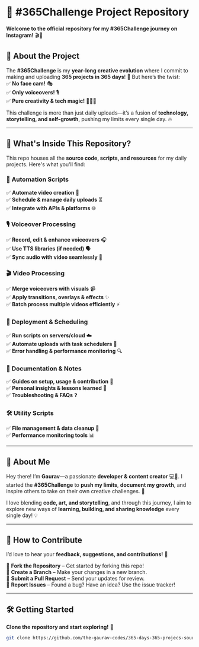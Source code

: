# 🚀 #365Challenge Project Repository  
**Welcome to the official repository for my #365Challenge journey on Instagram!** 🎬🎤  

## 🌟 About the Project  
The **#365Challenge** is my **year-long creative evolution** where I commit to making and uploading **365 projects in 365 days**! 🎯 But here’s the twist:  
✅ **No face cam!** 🎭  
✅ **Only voiceovers!** 🎙️  
✅ **Pure creativity & tech magic!** 🧑‍💻✨  

This challenge is more than just daily uploads—it’s a fusion of **technology, storytelling, and self-growth**, pushing my limits every single day. 🔥  

---

## 📂 What's Inside This Repository?  
This repo houses all the **source code, scripts, and resources** for my daily projects. Here's what you'll find:  

### 🔄 **Automation Scripts**  
✅ **Automate video creation** 🎥  
✅ **Schedule & manage daily uploads** ⏳  
✅ **Integrate with APIs & platforms** 🌐  

### 🎙 **Voiceover Processing**  
✅ **Record, edit & enhance voiceovers** 🎧  
✅ **Use TTS libraries (if needed)** 🗣️  
✅ **Sync audio with video seamlessly** 🎼  

### 🎬 **Video Processing**  
✅ **Merge voiceovers with visuals** 📹  
✅ **Apply transitions, overlays & effects** ✨  
✅ **Batch process multiple videos efficiently** ⚡  

### 🚀 **Deployment & Scheduling**  
✅ **Run scripts on servers/cloud** ☁️  
✅ **Automate uploads with task schedulers** 📅  
✅ **Error handling & performance monitoring** 🔍  

### 📖 **Documentation & Notes**  
✅ **Guides on setup, usage & contribution** 📑  
✅ **Personal insights & lessons learned** 📝  
✅ **Troubleshooting & FAQs** ❓  

### 🛠 **Utility Scripts**  
✅ **File management & data cleanup** 📂  
✅ **Performance monitoring tools** 📊  

---

## 👋 About Me  
Hey there! I’m **Gaurav**—a passionate **developer & content creator** 💻🎨. I started the **#365Challenge** to **push my limits**, **document my growth**, and inspire others to take on their own creative challenges. 🚀  

I love blending **code, art, and storytelling**, and through this journey, I aim to explore new ways of **learning, building, and sharing knowledge** every single day! 💡  

---

## 🤝 How to Contribute  
I’d love to hear your **feedback, suggestions, and contributions!** 🙌  

🔹 **Fork the Repository** – Get started by forking this repo!  
🔹 **Create a Branch** – Make your changes in a new branch.  
🔹 **Submit a Pull Request** – Send your updates for review.  
🔹 **Report Issues** – Found a bug? Have an idea? Use the issue tracker!  

---

## 🛠 Getting Started  
**Clone the repository and start exploring!** 🚀  

```bash
git clone https://github.com/the-gaurav-codes/365-days-365-projecs-source-code-the_gaurav_codes.git
